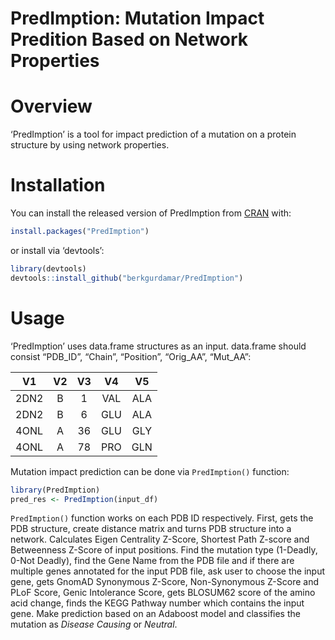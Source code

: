 
<!-- README.md is generated from README.Rmd. Please edit that file -->

# PredImption: Mutation Impact Predition Based on Network Properties

<!-- badges: start -->
<!-- badges: end -->

# Overview

‘PredImption’ is a tool for impact prediction of a mutation on a protein
structure by using network properties.

# Installation

You can install the released version of PredImption from
[CRAN](https://CRAN.R-project.org) with:

``` r
install.packages("PredImption")
```

or install via ‘devtools’:

``` r
library(devtools)
devtools::install_github("berkgurdamar/PredImption")
```

# Usage

‘PredImption’ uses data.frame structures as an input. data.frame should
consist “PDB_ID”, “Chain”, “Position”, “Orig_AA”, “Mut_AA”:

|  V1  | V2  | V3  | V4  | V5  |
|:----:|:---:|:---:|:---:|:---:|
| 2DN2 |  B  |  1  | VAL | ALA |
| 2DN2 |  B  |  6  | GLU | ALA |
| 4ONL |  A  | 36  | GLU | GLY |
| 4ONL |  A  | 78  | PRO | GLN |

Mutation impact prediction can be done via `PredImption()` function:

``` r
library(PredImption)
pred_res <- PredImption(input_df)
```

`PredImption()` function works on each PDB ID respectively. First, gets
the PDB structure, create distance matrix and turns PDB structure into a
network. Calculates Eigen Centrality Z-Score, Shortest Path Z-score and
Betweenness Z-Score of input positions. Find the mutation type
(1-Deadly, 0-Not Deadly), find the Gene Name from the PDB file and if
there are multiple genes annotated for the input PDB file, ask user to
choose the input gene, gets GnomAD Synonymous Z-Score, Non-Synonymous
Z-Score and PLoF Score, Genic Intolerance Score, gets BLOSUM62 score of
the amino acid change, finds the KEGG Pathway number which contains the
input gene. Make prediction based on an Adaboost model and classifies
the mutation as *Disease Causing* or *Neutral*.
